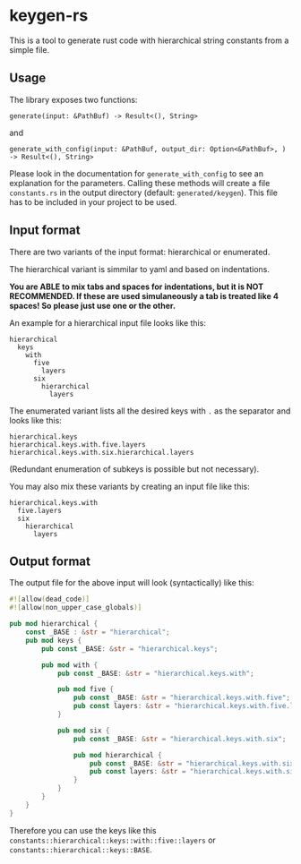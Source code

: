 # keygen-rs
This is a tool to generate rust code with hierarchical string constants from a simple file.

## Usage

The library exposes two functions: 

`generate(input: &PathBuf) -> Result<(), String>`

and

`generate_with_config(input: &PathBuf, output_dir: Option<&PathBuf>, ) -> Result<(), String>`

Please look in the documentation for `generate_with_config` to see an explanation for the parameters. Calling these methods will create a file `constants.rs` in the output directory (default: `generated/keygen`). This file has to be included in your project to be used.

## Input format
There are two variants of the input format: hierarchical or enumerated.

The hierarchical variant is simmilar to yaml and based on indentations.

**You are ABLE to mix tabs and spaces for indentations, but it is NOT RECOMMENDED.
If these are used simulaneously a tab is treated like 4 spaces!
So please just use one or the other.**

An example for a hierarchical input file looks like this:

````
hierarchical
  keys
    with
      five
        layers
      six
        hierarchical
          layers
````

The enumerated variant lists all the desired keys with `.` as the separator and looks like this:

````
hierarchical.keys
hierarchical.keys.with.five.layers
hierarchical.keys.with.six.hierarchical.layers
````

(Redundant enumeration of subkeys is possible but not necessary).

You may also mix these variants by creating an input file like this:
````
hierarchical.keys.with
  five.layers
  six
    hierarchical
      layers
````

## Output format

The output file for the above input will look (syntactically) like this:
````rust
#![allow(dead_code)]
#![allow(non_upper_case_globals)]

pub mod hierarchical {
    const _BASE : &str = "hierarchical";
    pub mod keys {
        pub const _BASE: &str = "hierarchical.keys";

        pub mod with {
            pub const _BASE: &str = "hierarchical.keys.with";

            pub mod five {
                pub const _BASE: &str = "hierarchical.keys.with.five";
                pub const layers: &str = "hierarchical.keys.with.five.layers";
            }

            pub mod six {
                pub const _BASE: &str = "hierarchical.keys.with.six";

                pub mod hierarchical {
                    pub const _BASE: &str = "hierarchical.keys.with.six.hierarchical";
                    pub const layers: &str = "hierarchical.keys.with.six.hierarchical.layers";
                }
            }
        }
    }
}
````

Therefore you can use the keys like this `constants::hierarchical::keys::with::five::layers` or `constants::hierarchical::keys::BASE`.
